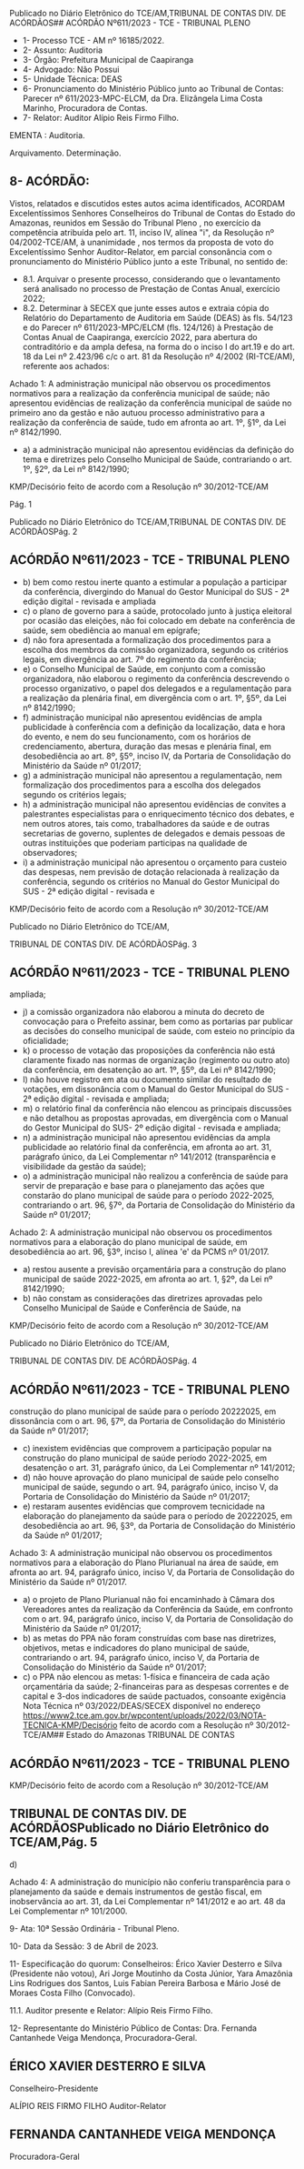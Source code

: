 Publicado  no  Diário  Eletrônico do TCE/AM,TRIBUNAL DE CONTAS DIV. DE ACÓRDÃOS## ACÓRDÃO Nº611/2023 - TCE - TRIBUNAL PLENO

- 1- Processo TCE - AM nº 16185/2022.
- 2- Assunto: Auditoria
- 3- Órgão: Prefeitura Municipal de Caapiranga
- 4- Advogado: Não Possui
- 5- Unidade Técnica: DEAS
- 6- Pronunciamento  do  Ministério  Público  junto  ao  Tribunal  de  Contas: Parecer  nº 611/2023-MPC-ELCM,  da  Dra.  Elizângela  Lima  Costa  Marinho,  Procuradora  de Contas.
- 7- Relator: Auditor Alípio Reis Firmo Filho.

EMENTA : Auditoria.

Arquivamento. Determinação.

## 8- ACÓRDÃO:

Vistos,  relatados  e  discutidos  estes  autos  acima  identificados, ACORDAM Excelentíssimos Senhores Conselheiros do Tribunal de Contas do Estado do Amazonas, reunidos em Sessão do Tribunal Pleno , no exercício da competência atribuída pelo art. 11, inciso IV, alínea "i", da Resolução nº 04/2002-TCE/AM, à unanimidade ,  nos termos da proposta de voto do Excelentíssimo Senhor Auditor-Relator, em parcial consonância com o pronunciamento do Ministério Público junto a este Tribunal, no sentido de:

- 8.1. Arquivar o presente processo, considerando que o levantamento será analisado no processo de Prestação de Contas Anual, exercício 2022;
- 8.2. Determinar à  SECEX  que  junte  esses  autos  e  extraia  cópia  do Relatório  do  Departamento  de  Auditoria  em  Saúde  (DEAS)  às  fls. 54/123 e do Parecer nº 611/2023-MPC/ELCM (fls. 124/126) à Prestação  de  Contas  Anual  de  Caapiranga,  exercício  2022,  para abertura do contraditório e da ampla defesa, na forma do o inciso I do art.19  e  do  art.  18  da  Lei  nº  2.423/96  c/c  o  art.  81  da  Resolução  nº 4/2002 (RI-TCE/AM), referente aos achados:

Achado 1: A administração municipal não observou os procedimentos normativos para a realização da conferência municipal de saúde; não apresentou  evidências  de  realização  da  conferência  municipal  de saúde no primeiro ano da gestão e não autuou processo administrativo para a realização da conferência de saúde, tudo em afronta ao art. 1º, §1º, da Lei nº 8142/1990.

- a) a administração municipal não apresentou evidências da definição  do  tema  e  diretrizes  pelo  Conselho  Municipal  de Saúde, contrariando o art. 1º, §2º, da Lei nº 8142/1990;

KMP/Decisório feito de acordo com a Resolução nº 30/2012-TCE/AM

Pág. 1

Publicado  no  Diário  Eletrônico do TCE/AM,TRIBUNAL DE CONTAS DIV. DE ACÓRDÃOSPág. 2

## ACÓRDÃO Nº611/2023 - TCE - TRIBUNAL PLENO

- b) bem como  restou  inerte  quanto  a  estimular  a  população  a participar da  conferência,  divergindo  do  Manual  do  Gestor Municipal do SUS - 2ª edição digital - revisada e ampliada
- c) o  plano  de  governo  para  a  saúde,  protocolado  junto  à  justiça eleitoral por ocasião das eleições, não foi colocado em debate na  conferência  de  saúde,  sem  obediência  ao  manual  em epígrafe;
- d) não fora apresentada a formalização dos procedimentos para a escolha  dos  membros  da  comissão  organizadora,  segundo  os critérios  legais,  em  divergência  ao  art.  7º  do  regimento  da conferência;
- e) o Conselho Municipal de Saúde, em conjunto com a comissão organizadora, não elaborou o regimento da conferência descrevendo o processo organizativo, o papel dos delegados e a  regulamentação  para  a  realização  da  plenária  final,  em divergência com o art. 1º, §5º, da Lei nº 8142/1990;
- f) administração  municipal  não  apresentou  evidências  de  ampla publicidade à conferência com a definição da localização, data e hora do evento, e nem do seu funcionamento, com os horários de  credenciamento,  abertura,  duração  das  mesas  e  plenária final, em desobediência ao art. 8º, §5º, inciso IV, da Portaria de Consolidação do Ministério da Saúde nº 01/2017;
- g) a  administração  municipal  não  apresentou  a  regulamentação, nem  formalização  dos  procedimentos  para  a  escolha  dos delegados segundo os critérios legais;
- h) a administração municipal não apresentou evidências de convites  a  palestrantes  especialistas  para  o  enriquecimento técnico dos debates, e nem outros atores, tais como, trabalhadores  da  saúde  e  de  outras  secretarias  de  governo, suplentes de delegados e demais pessoas de outras instituições que poderiam participas na qualidade de observadores;
- i) a  administração  municipal  não  apresentou  o  orçamento  para custeio das despesas, nem previsão de dotação relacionada à realização  da  conferência,  segundo  os  critérios  no  Manual  do Gestor  Municipal  do  SUS  -  2ª  edição  digital  -  revisada  e

KMP/Decisório feito de acordo com a Resolução nº 30/2012-TCE/AM

Publicado  no  Diário  Eletrônico do TCE/AM,

TRIBUNAL DE CONTAS DIV. DE ACÓRDÃOSPág. 3

## ACÓRDÃO Nº611/2023 - TCE - TRIBUNAL PLENO

ampliada;

- j) a comissão organizadora não elaborou a minuta do decreto de convocação para o Prefeito assinar, bem como as portarias par publicar  as  decisões  do  conselho  municipal  de  saúde,  com esteio no princípio da oficialidade;
- k) o processo de votação das proposições da conferência não está claramente  fixado  nas  normas  de  organização  (regimento  ou outro ato) da conferência, em desatenção ao art. 1º, §5º, da Lei nº 8142/1990;
- l) não houve registro em ata ou documento similar do resultado de votações,  em  dissonância  com  o  Manual  do  Gestor  Municipal do SUS - 2ª edição digital - revisada e ampliada;
- m)  o relatório final da  conferência  não  elencou  as  principais discussões e não detalhou as propostas aprovadas, em divergência  com  o  Manual  do  Gestor  Municipal  do  SUS-  2º edição digital - revisada e ampliada;
- n) a administração municipal não apresentou evidências da ampla publicidade ao relatório final da conferência, em afronta ao art. 31, parágrafo único, da Lei Complementar nº 141/2012 (transparência e visibilidade da gestão da saúde);
- o) a administração municipal não realizou a conferência de saúde para  servir  de  preparação  e  base  para  o  planejamento  das ações  que  constarão  do  plano  municipal  de  saúde  para  o período 2022-2025, contrariando o art. 96, §7º, da Portaria de Consolidação do Ministério da Saúde nº 01/2017;

Achado 2: A administração municipal não observou os procedimentos normativos  para  a  elaboração  do  plano  municipal  de  saúde,  em desobediência ao art. 96, §3º, inciso I, alínea 'e' da PCMS nº 01/2017.

- a) restou  ausente  a  previsão  orçamentária  para  a  construção  do plano municipal de saúde 2022-2025, em afronta ao art. 1, §2º, da Lei nº 8142/1990;
- b) não  constam  as  considerações  das  diretrizes  aprovadas  pelo Conselho  Municipal  de  Saúde  e  Conferência  de  Saúde,  na

KMP/Decisório feito de acordo com a Resolução nº 30/2012-TCE/AM

Publicado  no  Diário  Eletrônico do TCE/AM,

TRIBUNAL DE CONTAS DIV. DE ACÓRDÃOSPág. 4

## ACÓRDÃO Nº611/2023 - TCE - TRIBUNAL PLENO

construção do plano municipal de saúde para o período 20222025,  em  dissonância  com  o  art.  96,  §7º,  da  Portaria  de Consolidação do Ministério da Saúde nº 01/2017;

- c) inexistem evidências que comprovem a participação popular na construção do plano municipal de saúde período 2022-2025, em desatenção o art. 31, parágrafo único, da Lei Complementar nº 141/2012;
- d) não  houve  aprovação  do  plano  municipal de saúde  pelo conselho  municipal  de  saúde,  segundo  o  art.  94,  parágrafo único,  inciso  V,  da  Portaria  de  Consolidação  do  Ministério  da Saúde nº 01/2017;
- e) restaram  ausentes  evidências  que  comprovem  tecnicidade  na elaboração do planejamento da saúde para o período de 20222025, em  desobediência  ao  art. 96, §3º, da Portaria de Consolidação do Ministério da Saúde nº 01/2017;

Achado 3: A administração municipal não observou os procedimentos normativos para a elaboração do Plano Plurianual na área de saúde, em  afronta  ao  art.  94,  parágrafo  único,  inciso  V,  da  Portaria  de Consolidação do Ministério da Saúde nº 01/2017.

- a) o  projeto  de  Plano  Plurianual  não  foi  encaminhado  à  Câmara dos Vereadores antes da realização da Conferência da Saúde, em  confronto  com  o  art.  94,  parágrafo  único,  inciso  V,  da Portaria de Consolidação do Ministério da Saúde nº 01/2017;
- b) as metas  do  PPA  não  foram  construídas  com  base  nas diretrizes, objetivos, metas e indicadores do plano municipal de saúde,  contrariando  o  art.  94,  parágrafo  único,  inciso  V,  da Portaria de Consolidação do Ministério da Saúde nº 01/2017;
- c) o PPA não elencou as metas: 1-física e financeira de cada ação orçamentária da saúde; 2-financeiras para as despesas correntes e de capital e 3-dos indicadores de saúde pactuados, consoante  exigência  Nota  Técnica  nº  03/2022/DEAS/SECEX disponível no endereço https://www2.tce.am.gov.br/wpcontent/uploads/2022/03/NOTA-TECNICA-KMP/Decisório feito de acordo com a Resolução nº 30/2012-TCE/AM## Estado do Amazonas TRIBUNAL DE CONTAS

## ACÓRDÃO Nº611/2023 - TCE - TRIBUNAL PLENO

KMP/Decisório feito de acordo com a Resolução nº 30/2012-TCE/AM

## TRIBUNAL DE CONTAS DIV. DE ACÓRDÃOSPublicado  no  Diário  Eletrônico do TCE/AM,Pág. 5

d)

Achado  4: A  administração  do  município  não  conferiu  transparência para o planejamento da saúde e demais instrumentos de gestão fiscal, em inobservância ao art. 31, da Lei Complementar nº 141/2012 e ao art. 48 da Lei Complementar nº 101/2000.

9- Ata: 10ª Sessão Ordinária - Tribunal Pleno.

10-  Data da Sessão: 3 de Abril de 2023.

11-  Especificação do quorum: Conselheiros: Érico Xavier Desterro e Silva (Presidente não votou), Ari Jorge Moutinho da Costa Júnior, Yara Amazônia Lins Rodrigues dos Santos, Luis Fabian Pereira Barbosa e Mário José de Moraes Costa Filho (Convocado).

11.1. Auditor presente e Relator: Alípio Reis Firmo Filho.

12-  Representante do Ministério Público de Contas: Dra. Fernanda Cantanhede Veiga Mendonça, Procuradora-Geral.

## ÉRICO XAVIER DESTERRO E SILVA

Conselheiro-Presidente

ALÍPIO REIS FIRMO FILHO Auditor-Relator

## FERNANDA CANTANHEDE VEIGA MENDONÇA

Procuradora-Geral